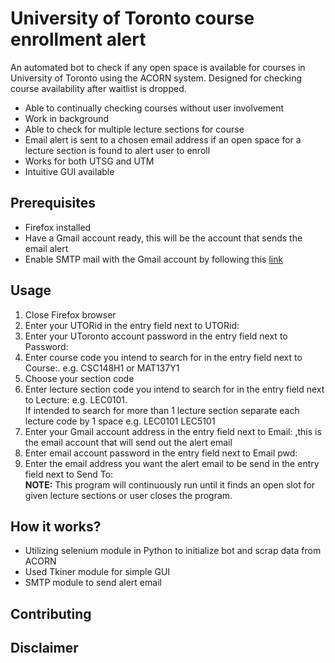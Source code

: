 <html>
<h1>University of Toronto course enrollment alert</h1>
<body>An automated bot to check if any open space is available for courses in University of Toronto using the ACORN system. Designed for checking course availability after waitlist is dropped.
<ul>
  <li>Able to continually checking courses without user involvement</li>
  <li>Work in background</li>
  <li>Able to check for multiple lecture sections for course</li>
  <li>Email alert is sent to a chosen email address if an open space for a lecture section is found to alert user to enroll</li>
  <li>Works for both UTSG and UTM</li>
  <li>Intuitive GUI available</li>
  <!-- Add picture and gif -->
</ul>
</body>
<section>
<h2>Prerequisites</h2>
<body>
	<ul>
		<li>Firefox installed</li>
		<li>Have a Gmail account ready, this will be the account that sends the email alert</li>
		<li>Enable SMTP mail with the Gmail account by following this <a href="https://www.youtube.com/watch?v=D-NYmDWiFjU">link</a></li>
	</ul>
</body>
<h2>Usage</h2>
<body>
<ol>
  <li>Close Firefox browser</li>
  <li>Enter your UTORid in the entry field next to UTORid:</li>
  <li>Enter your UToronto account password in the entry field next to Password:</li>
  <li>Enter course code you intend to search for in the entry field next to Course:. e.g. CSC148H1 or MAT137Y1</li>
  <li>Choose your section code</li>
  <li>Enter lecture section code you intend to search for in the entry field next to Lecture: e.g. LEC0101.</li>
  If intended to search for more than 1 lecture section separate each lecture code by 1 space e.g. LEC0101 LEC5101
  <li>Enter your Gmail account address in the entry field next to Email: ,this is the email account that will send out the alert email</li>
  <li>Enter email account password in the entry field next to Email pwd: </li>
  <li>Enter the email address you want the alert email to be send in the entry field next to Send To:</li>
  <b>NOTE:</b> This program will continuously run until it finds an open slot for given lecture sections or user closes the program.
</ol>
</body>
<h2>How it works?</h2>
<ul>
	<li>Utilizing selenium module in Python to initialize bot and scrap data from ACORN</li> 
	<li>Used Tkiner module for simple GUI</li>
	<li>SMTP module to send alert email</li>
</ul>
<h2>Contributing</h2>
<h2>Disclaimer</h2>
</html>